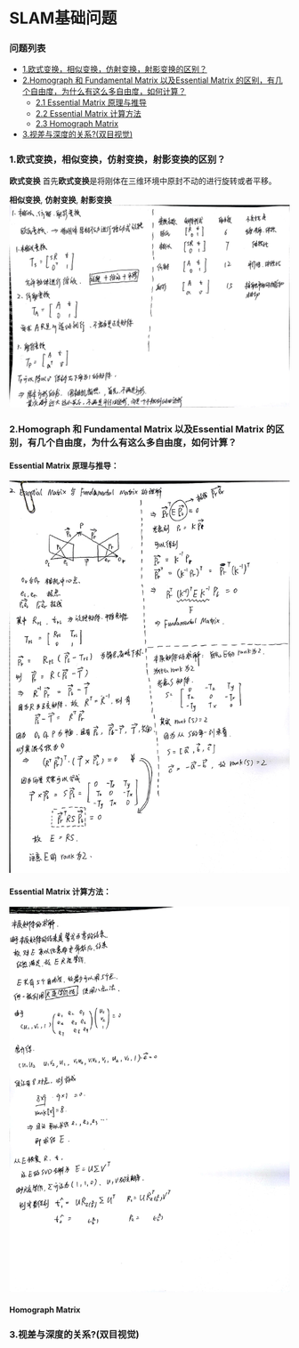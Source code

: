 # SLAM基础问题

### 问题列表
*   [1.欧式变换，相似变换，仿射变换，射影变换的区别？](#1)
*   [2.Homograph 和 Fundamental Matrix 以及Essential Matrix 的区别，有几个自由度，为什么有这么多自由度，如何计算？](#2)
    *   [2.1 Essential Matrix 原理与推导](#2.1)
    *   [2.2 Essential Matrix 计算方法](#2.2)
    *   [2.3 Homograph Matrix](#2.3)
*   [3.视差与深度的关系?(双目视觉)](#3)

### <a name = "1">1.欧式变换，相似变换，仿射变换，射影变换的区别？</span>

**欧式变换**
首先**欧式变换**是将刚体在三维环境中原封不动的进行旋转或者平移。

**相似变换**, **仿射变换**, **射影变换**
![](images/Q1.jpg)

### <a name = "2">2.Homograph 和 Fundamental Matrix 以及Essential Matrix 的区别，有几个自由度，为什么有这么多自由度，如何计算？</span>

#### <a name = "2.1">Essential Matrix 原理与推导：</span>
![](images/Q2_1.jpg)


#### <a name = "2.2">Essential Matrix 计算方法：</span>
![](images/Q2_2.jpg)

#### <a name = "2.3">Homograph Matrix</span>

### <a name ="3">3.视差与深度的关系?(双目视觉)</span>

